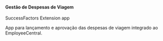 #### Gestão de Despesas de Viagem ####

SuccessFactors Extension app

App para lançamento e aprovação das despesas de viagem integrado ao EmployeeCentral.